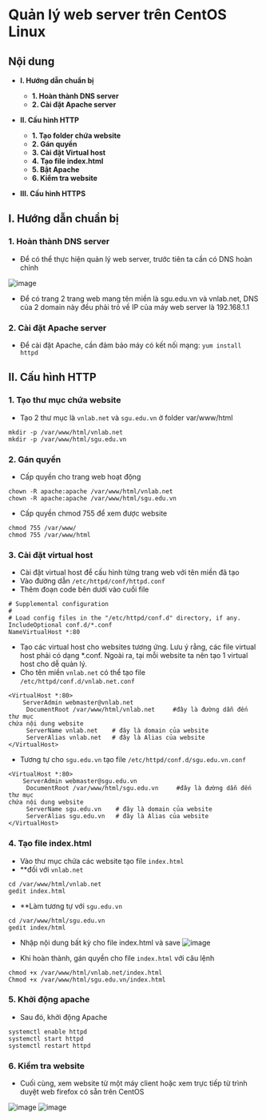 # Quản lý web server trên CentOS Linux

## Nội dung

- **I. Hướng dẫn chuẩn bị**
  - **1. Hoàn thành DNS server**
  - **2. Cài đặt Apache server**
- **II. Cấu hình HTTP**
  - **1. Tạo folder chứa website**
  - **2. Gán quyền**
  - **3. Cài đặt Virtual host**
  - **4. Tạo file index.html**
  - **5. Bật Apache**
  - **6. Kiểm tra website**

- **III. Cấu hình HTTPS**

## I. Hướng dẫn chuẩn bị
### 1. Hoàn thành DNS server
- Để có thể thực hiện quản lý web server, trước tiên ta cần có DNS hoàn chỉnh

![image](https://github.com/user-attachments/assets/3b76edde-7958-4251-985f-7a3683c9a50e)


- Để có trang 2 trang web mang tên miền là sgu.edu.vn và vnlab.net, DNS của 2 domain này đều phải trỏ về IP của máy web server là 192.168.1.1


### 2. Cài đặt Apache server

- Để cài đặt Apache, cần đảm bảo máy có kết nối mạng:
```yum install httpd```

## II. Cấu hình HTTP
### 1. Tạo thư mục chứa website
- Tạo 2 thư mục là ```vnlab.net``` và ```sgu.edu.vn``` ở folder var/www/html
```
mkdir -p /var/www/html/vnlab.net
mkdir -p /var/www/html/sgu.edu.vn
```
### 2. Gán quyền
- Cấp quyền cho trang web hoạt động
```
chown -R apache:apache /var/www/html/vnlab.net
chown -R apache:apache /var/www/html/sgu.edu.vn
```
- Cấp quyền chmod 755 để xem được website
```
chmod 755 /var/www/
chmod 755 /var/www/html
```

### 3. Cài đặt virtual host
- Cài đặt virtual host để cấu hình từng trang web với tên miền đã tạo
- Vào đường dẫn ```/etc/httpd/conf/httpd.conf```
- Thêm đoạn code bên dưới vào cuối file
```
# Supplemental configuration 
# 
# Load config files in the "/etc/httpd/conf.d" directory, if any. 
IncludeOptional conf.d/*.conf 
NameVirtualHost *:80
```

- Tạo các virtual host cho websites tương ứng. Lưu ý rằng, các file virtual host phải có dạng *.conf. Ngoài ra, tại mỗi website ta nên tạo 1 virtual host cho dễ quản lý.
- Cho tên miền ```vnlab.net``` có thể tạo file ```/etc/httpd/conf.d/vnlab.net.conf```

```
<VirtualHost *:80> 
    ServerAdmin webmaster@vnlab.net    
     DocumentRoot /var/www/html/vnlab.net     #đây là đường dẫn đến thư mục 
chứa nội dung website 
     ServerName vnlab.net    # đây là domain của website 
     ServerAlias vnlab.net   # đây là Alias của website 
</VirtualHost>
```
- Tương tự cho ```sgu.edu.vn``` tạo file ```/etc/httpd/conf.d/sgu.edu.vn.conf```
```
<VirtualHost *:80> 
    ServerAdmin webmaster@sgu.edu.vn 
     DocumentRoot /var/www/html/sgu.edu.vn     #đây là đường dẫn đến thư mục 
chứa nội dung website 
     ServerName sgu.edu.vn    # đây là domain của website 
     ServerAlias sgu.edu.vn   # đây là Alias của website 
</VirtualHost> 
```

### 4. Tạo file index.html
- Vào thư mục chứa các website tạo file ```index.html```
- **đối với ```vnlab.net```
```
cd /var/www/html/vnlab.net
gedit index.html
```

- **Làm tương tự với ```sgu.edu.vn```
```
cd /var/www/html/sgu.edu.vn
gedit index/html
```
- Nhập nội dung bất kỳ cho file index.html và save
![image](https://github.com/user-attachments/assets/045b6b46-6cf8-476a-b5a1-0563e7b52410)

- Khi hoàn thành, gán quyền cho file ```index.html``` với câu lệnh
```
chmod +x /var/www/html/vnlab.net/index.html
Chmod +x /var/www/html/sgu.edu.vn/index.html 
```

### 5. Khởi động apache
- Sau đó, khởi động Apache
```
systemctl enable httpd 
systemctl start httpd
systemctl restart httpd
```

### 6. Kiểm tra website
- Cuối cùng, xem website từ một máy client hoặc xem trực tiếp từ trình duyệt web firefox có sẵn trên CentOS

![image](https://github.com/user-attachments/assets/4b8dc4d7-ab47-4a65-aa29-e3530158370d)
![image](https://github.com/user-attachments/assets/2e0caf34-9345-44d4-8597-8ebd9899dcec)



